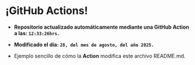 # ¡GitHub Actions!
* **Repositorio actualizado automáticamente mediante una GitHub Action a las: `12:33:26hrs.`**
* **Modificado el día: `28, del mes de agosto, del año 2025.`**

* Ejemplo sencillo de cómo la **Action** modifica este archivo README.md.

